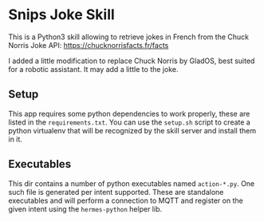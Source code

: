 # Snips Joke Skill

This is a Python3 skill allowing to retrieve jokes in French from the 
Chuck Norris Joke API: https://chucknorrisfacts.fr/facts

I added a little modification to replace Chuck Norris by GladOS, best 
suited for a robotic assistant. It may add a little to the joke.

## Setup

This app requires some python dependencies to work properly, these are
listed in the `requirements.txt`. You can use the `setup.sh` script to
create a python virtualenv that will be recognized by the skill server
and install them in it.

## Executables

This dir contains a number of python executables named `action-*.py`.
One such file is generated per intent supported. These are standalone
executables and will perform a connection to MQTT and register on the
given intent using the `hermes-python` helper lib.
